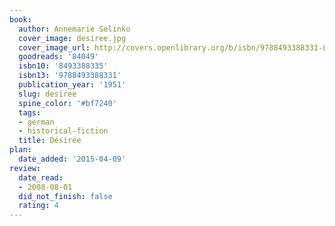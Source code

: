 ```yaml
---
book:
  author: Annemarie Selinko
  cover_image: desiree.jpg
  cover_image_url: http://covers.openlibrary.org/b/isbn/9788493388331-L.jpg
  goodreads: '84049'
  isbn10: '8493388335'
  isbn13: '9788493388331'
  publication_year: '1951'
  slug: desiree
  spine_color: '#bf7240'
  tags:
  - german
  - historical-fiction
  title: Désirée
plan:
  date_added: '2015-04-09'
review:
  date_read:
  - 2008-08-01
  did_not_finish: false
  rating: 4
---
```


